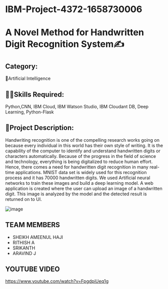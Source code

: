 # IBM-Project-4372-1658730006
# A Novel Method for Handwritten Digit Recognition System✍️


## Category: 

🧠Artificial Intelligence

## 👨‍🎓Skills Required: 

Python,CNN, IBM Cloud, IBM Watson Studio, IBM Cloudant DB, Deep Learning, Python-Flask

## 📒Project Description:

Handwriting recognition is one of the compelling research works going on because every individual in this world has their own style of writing. It is the capability of the computer to identify and understand handwritten digits or characters automatically. Because of the progress in the field of science and technology, everything is being digitalized to reduce human effort. Hence, there comes a need for handwritten digit recognition in many real-time applications. MNIST data set is widely used for this recognition process and it has 70000 handwritten digits. We used Artificial neural networks to train these images and build a deep learning model. A web application is created where the user can upload an image of a handwritten digit. This image is analyzed by the model and the detected result is returned on to UI.


![image](https://user-images.githubusercontent.com/64357406/202749708-3e05ac86-2866-4b03-ab66-dc837d41cf45.png)

## TEAM MEMBERS

- SHEIKH AMEENUL HAJI
- RITHISH A
- SRIKANTH
- ARAVIND J
## YOUTUBE VIDEO
https://www.youtube.com/watch?v=FpgdpiUeq1g
